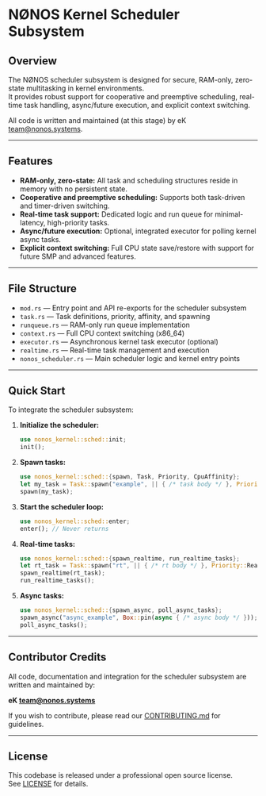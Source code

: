 # NØNOS Kernel Scheduler Subsystem

## Overview

The NØNOS scheduler subsystem is designed for secure, RAM-only, zero-state multitasking in kernel environments.  
It provides robust support for cooperative and preemptive scheduling, real-time task handling, async/future execution, and explicit context switching.

All code is written and maintained (at this stage) by eK team@nonos.systems.

---

## Features

- **RAM-only, zero-state:** All task and scheduling structures reside in memory with no persistent state.
- **Cooperative and preemptive scheduling:** Supports both task-driven and timer-driven switching.
- **Real-time task support:** Dedicated logic and run queue for minimal-latency, high-priority tasks.
- **Async/future execution:** Optional, integrated executor for polling kernel async tasks.
- **Explicit context switching:** Full CPU state save/restore with support for future SMP and advanced features.
---

## File Structure

- `mod.rs` — Entry point and API re-exports for the scheduler subsystem
- `task.rs` — Task definitions, priority, affinity, and spawning
- `runqueue.rs` — RAM-only run queue implementation
- `context.rs` — Full CPU context switching (x86_64)
- `executor.rs` — Asynchronous kernel task executor (optional)
- `realtime.rs` — Real-time task management and execution
- `nonos_scheduler.rs` — Main scheduler logic and kernel entry points

---

## Quick Start

To integrate the scheduler subsystem:

1. **Initialize the scheduler:**
    ```rust
    use nonos_kernel::sched::init;
    init();
    ```

2. **Spawn tasks:**
    ```rust
    use nonos_kernel::sched::{spawn, Task, Priority, CpuAffinity};
    let my_task = Task::spawn("example", || { /* task body */ }, Priority::Normal, CpuAffinity::any());
    spawn(my_task);
    ```

3. **Start the scheduler loop:**
    ```rust
    use nonos_kernel::sched::enter;
    enter(); // Never returns
    ```

4. **Real-time tasks:**
    ```rust
    use nonos_kernel::sched::{spawn_realtime, run_realtime_tasks};
    let rt_task = Task::spawn("rt", || { /* rt body */ }, Priority::RealTime, CpuAffinity::any());
    spawn_realtime(rt_task);
    run_realtime_tasks();
    ```

5. **Async tasks:**
    ```rust
    use nonos_kernel::sched::{spawn_async, poll_async_tasks};
    spawn_async("async_example", Box::pin(async { /* async body */ }));
    poll_async_tasks();
    ```

---

## Contributor Credits

All code, documentation and integration for the scheduler subsystem are written and maintained by:

**eK team@nonos.systems**

If you wish to contribute, please read our [CONTRIBUTING.md](CONTRIBUTING.md) for guidelines.

---

## License

This codebase is released under a professional open source license.  
See [LICENSE](../LICENSE) for details.
